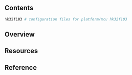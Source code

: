 ## Contents

```sh
hk32f103 # configuration files for platform/mcu hk32f103
```

## Overview

## Resources

## Reference